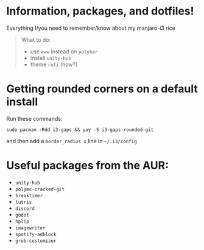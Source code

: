 # Information, packages, and dotfiles!
Everything I/you need to remember/know about my manjaro-i3 rice

> What to do:
> - use `eww` instead on `polybar`
> - install `unity-hub`
> - theme `rofi` (how?)

# Getting rounded corners on a default install
Run these commands:

```
sudo pacman -Rdd i3-gaps && yay -S i3-gaps-rounded-git
```

and then add a `border_radius x` line in `~/.i3/config`

# Useful packages from the AUR:
- `unity-hub`
- `polymc-cracked-git`
- `breaktimer`
- `lutris`
- `discord`
- `godot`
- `hplip`
- `imagewriter`
- `spotify-adblock`
- `grub-customizer`
